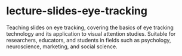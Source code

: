 # lecture-slides-eye-tracking
Teaching slides on eye tracking, covering the basics of eye tracking technology and its application to visual attention studies. Suitable for researchers, educators, and students in fields such as psychology, neuroscience, marketing, and social science.
